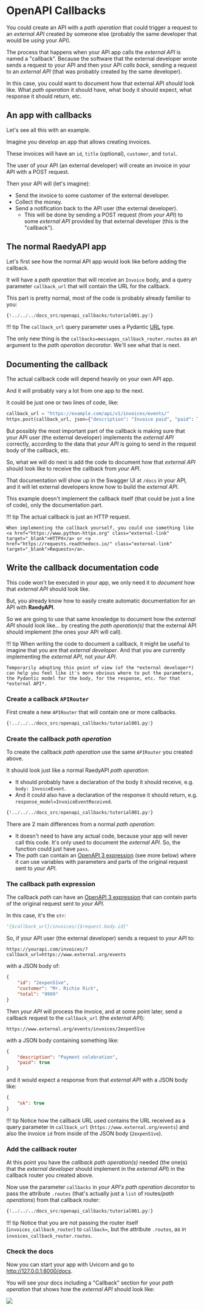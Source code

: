 # OpenAPI Callbacks

You could create an API with a _path operation_ that could trigger a request to an _external API_ created by someone else (probably the same developer that would be _using_ your API).

The process that happens when your API app calls the _external API_ is named a "callback". Because the software that the external developer wrote sends a request to your API and then your API _calls back_, sending a request to an _external API_ (that was probably created by the same developer).

In this case, you could want to document how that external API _should_ look like. What _path operation_ it should have, what body it should expect, what response it should return, etc.

## An app with callbacks

Let's see all this with an example.

Imagine you develop an app that allows creating invoices.

These invoices will have an `id`, `title` (optional), `customer`, and `total`.

The user of your API (an external developer) will create an invoice in your API with a POST request.

Then your API will (let's imagine):

- Send the invoice to some customer of the external developer.
- Collect the money.
- Send a notification back to the API user (the external developer).
  - This will be done by sending a POST request (from _your API_) to some _external API_ provided by that external developer (this is the "callback").

## The normal **RaedyAPI** app

Let's first see how the normal API app would look like before adding the callback.

It will have a _path operation_ that will receive an `Invoice` body, and a query parameter `callback_url` that will contain the URL for the callback.

This part is pretty normal, most of the code is probably already familiar to you:

```Python hl_lines="9-13  36-53"
{!../../../docs_src/openapi_callbacks/tutorial001.py!}
```

!!! tip
The `callback_url` query parameter uses a Pydantic <a href="https://pydantic-docs.helpmanual.io/usage/types/#urls" class="external-link" target="_blank">URL</a> type.

The only new thing is the `callbacks=messages_callback_router.routes` as an argument to the _path operation decorator_. We'll see what that is next.

## Documenting the callback

The actual callback code will depend heavily on your own API app.

And it will probably vary a lot from one app to the next.

It could be just one or two lines of code, like:

```Python
callback_url = "https://example.com/api/v1/invoices/events/"
httpx.post(callback_url, json={"description": "Invoice paid", "paid": True})
```

But possibly the most important part of the callback is making sure that your API user (the external developer) implements the _external API_ correctly, according to the data that _your API_ is going to send in the request body of the callback, etc.

So, what we will do next is add the code to document how that _external API_ should look like to receive the callback from _your API_.

That documentation will show up in the Swagger UI at `/docs` in your API, and it will let external developers know how to build the _external API_.

This example doesn't implement the callback itself (that could be just a line of code), only the documentation part.

!!! tip
The actual callback is just an HTTP request.

    When implementing the callback yourself, you could use something like <a href="https://www.python-httpx.org" class="external-link" target="_blank">HTTPX</a> or <a href="https://requests.readthedocs.io/" class="external-link" target="_blank">Requests</a>.

## Write the callback documentation code

This code won't be executed in your app, we only need it to _document_ how that _external API_ should look like.

But, you already know how to easily create automatic documentation for an API with **RaedyAPI**.

So we are going to use that same knowledge to document how the _external API_ should look like... by creating the _path operation(s)_ that the external API should implement (the ones your API will call).

!!! tip
When writing the code to document a callback, it might be useful to imagine that you are that _external developer_. And that you are currently implementing the _external API_, not _your API_.

    Temporarily adopting this point of view (of the *external developer*) can help you feel like it's more obvious where to put the parameters, the Pydantic model for the body, for the response, etc. for that *external API*.

### Create a callback `APIRouter`

First create a new `APIRouter` that will contain one or more callbacks.

```Python hl_lines="3  25"
{!../../../docs_src/openapi_callbacks/tutorial001.py!}
```

### Create the callback _path operation_

To create the callback _path operation_ use the same `APIRouter` you created above.

It should look just like a normal RaedyAPI _path operation_:

- It should probably have a declaration of the body it should receive, e.g. `body: InvoiceEvent`.
- And it could also have a declaration of the response it should return, e.g. `response_model=InvoiceEventReceived`.

```Python hl_lines="16-18  21-22  28-32"
{!../../../docs_src/openapi_callbacks/tutorial001.py!}
```

There are 2 main differences from a normal _path operation_:

- It doesn't need to have any actual code, because your app will never call this code. It's only used to document the _external API_. So, the function could just have `pass`.
- The _path_ can contain an <a href="https://github.com/OAI/OpenAPI-Specification/blob/master/versions/3.0.2.md#key-expression" class="external-link" target="_blank">OpenAPI 3 expression</a> (see more below) where it can use variables with parameters and parts of the original request sent to _your API_.

### The callback path expression

The callback _path_ can have an <a href="https://github.com/OAI/OpenAPI-Specification/blob/master/versions/3.0.2.md#key-expression" class="external-link" target="_blank">OpenAPI 3 expression</a> that can contain parts of the original request sent to _your API_.

In this case, it's the `str`:

```Python
"{$callback_url}/invoices/{$request.body.id}"
```

So, if your API user (the external developer) sends a request to _your API_ to:

```
https://yourapi.com/invoices/?callback_url=https://www.external.org/events
```

with a JSON body of:

```JSON
{
    "id": "2expen51ve",
    "customer": "Mr. Richie Rich",
    "total": "9999"
}
```

Then _your API_ will process the invoice, and at some point later, send a callback request to the `callback_url` (the _external API_):

```
https://www.external.org/events/invoices/2expen51ve
```

with a JSON body containing something like:

```JSON
{
    "description": "Payment celebration",
    "paid": true
}
```

and it would expect a response from that _external API_ with a JSON body like:

```JSON
{
    "ok": true
}
```

!!! tip
Notice how the callback URL used contains the URL received as a query parameter in `callback_url` (`https://www.external.org/events`) and also the invoice `id` from inside of the JSON body (`2expen51ve`).

### Add the callback router

At this point you have the _callback path operation(s)_ needed (the one(s) that the _external developer_ should implement in the _external API_) in the callback router you created above.

Now use the parameter `callbacks` in _your API's path operation decorator_ to pass the attribute `.routes` (that's actually just a `list` of routes/_path operations_) from that callback router:

```Python hl_lines="35"
{!../../../docs_src/openapi_callbacks/tutorial001.py!}
```

!!! tip
Notice that you are not passing the router itself (`invoices_callback_router`) to `callback=`, but the attribute `.routes`, as in `invoices_callback_router.routes`.

### Check the docs

Now you can start your app with Uvicorn and go to <a href="http://127.0.0.1:8000/docs" class="external-link" target="_blank">http://127.0.0.1:8000/docs</a>.

You will see your docs including a "Callback" section for your _path operation_ that shows how the _external API_ should look like:

<img src="/img/tutorial/openapi-callbacks/image01.png">
